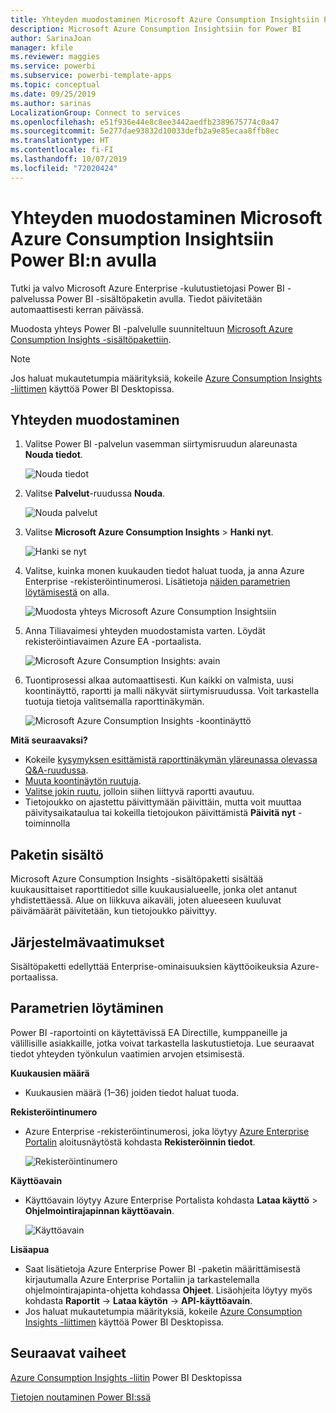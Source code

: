```yaml
---
title: Yhteyden muodostaminen Microsoft Azure Consumption Insightsiin Power BI:n avulla
description: Microsoft Azure Consumption Insightsiin for Power BI
author: SarinaJoan
manager: kfile
ms.reviewer: maggies
ms.service: powerbi
ms.subservice: powerbi-template-apps
ms.topic: conceptual
ms.date: 09/25/2019
ms.author: sarinas
LocalizationGroup: Connect to services
ms.openlocfilehash: e51f936e44e8c8ee3442aedfb2389675774c0a47
ms.sourcegitcommit: 5e277dae93832d10033defb2a9e85ecaa8ffb8ec
ms.translationtype: HT
ms.contentlocale: fi-FI
ms.lasthandoff: 10/07/2019
ms.locfileid: "72020424"
---
```

# <a name="connect-to-microsoft-azure-consumption-insights-with-power-bi"></a>Yhteyden muodostaminen Microsoft Azure Consumption Insightsiin Power BI:n avulla
Tutki ja valvo Microsoft Azure Enterprise -kulutustietojasi Power BI -palvelussa Power BI -sisältöpaketin avulla. Tiedot päivitetään automaattisesti kerran päivässä.

Muodosta yhteys Power BI -palvelulle suunniteltuun [Microsoft Azure Consumption Insights -sisältöpakettiin](https://app.powerbi.com/getdata/services/azureconsumption).

> [!NOTE]
> Jos haluat mukautetumpia määrityksiä, kokeile [Azure Consumption Insights -liittimen](desktop-connect-azure-consumption-insights.md) käyttöä Power BI Desktopissa.

## <a name="how-to-connect"></a>Yhteyden muodostaminen
1. Valitse Power BI -palvelun vasemman siirtymisruudun alareunasta **Nouda tiedot**.
   
    ![Nouda tiedot](media/service-connect-to-azure-consumption-insights/getdata.png)
2. Valitse **Palvelut**-ruudussa **Nouda**.
   
   ![Nouda palvelut](media/service-connect-to-azure-consumption-insights/services.png)
3. Valitse **Microsoft Azure Consumption Insights** \> **Hanki nyt**. 
   
   ![Hanki se nyt](media/service-connect-to-azure-consumption-insights/mazureconsumption.png)
4. Valitse, kuinka monen kuukauden tiedot haluat tuoda, ja anna Azure Enterprise -rekisteröintinumerosi. Lisätietoja [näiden parametrien löytämisestä](#FindingParams) on alla.
   
    ![Muodosta yhteys Microsoft Azure Consumption Insightsiin](media/service-connect-to-azure-consumption-insights/azureconsumptionparams.png)
5. Anna Tiliavaimesi yhteyden muodostamista varten. Löydät rekisteröintiavaimen Azure EA -portaalista. 
   
    ![Microsoft Azure Consumption Insights: avain](media/service-connect-to-azure-consumption-insights/msazureconsumptioncreds.png)
6. Tuontiprosessi alkaa automaattisesti. Kun kaikki on valmista, uusi koontinäyttö, raportti ja malli näkyvät siirtymisruudussa. Voit tarkastella tuotuja tietoja valitsemalla raporttinäkymän.
   
   ![Microsoft Azure Consumption Insights -koontinäyttö](media/service-connect-to-azure-consumption-insights/msazureconsumptiondashboard.png)

**Mitä seuraavaksi?**

* Kokeile [kysymyksen esittämistä raporttinäkymän yläreunassa olevassa Q&A-ruudussa](consumer/end-user-q-and-a.md).
* [Muuta koontinäytön ruutuja](service-dashboard-edit-tile.md).
* [Valitse jokin ruutu](consumer/end-user-tiles.md), jolloin siihen liittyvä raportti avautuu.
* Tietojoukko on ajastettu päivittymään päivittäin, mutta voit muuttaa päivitysaikataulua tai kokeilla tietojoukon päivittämistä **Päivitä nyt** -toiminnolla

## <a name="whats-included"></a>Paketin sisältö
Microsoft Azure Consumption Insights -sisältöpaketti sisältää kuukausittaiset raporttitiedot sille kuukausialueelle, jonka olet antanut yhdistettäessä. Alue on liikkuva aikaväli, joten alueeseen kuuluvat päivämäärät päivitetään, kun tietojoukko päivittyy.

## <a name="system-requirements"></a>Järjestelmävaatimukset
Sisältöpaketti edellyttää Enterprise-ominaisuuksien käyttöoikeuksia Azure-portaalissa. 

<a name="FindingParams"></a>

## <a name="finding-parameters"></a>Parametrien löytäminen
Power BI -raportointi on käytettävissä EA Directille, kumppaneille ja välillisille asiakkaille, jotka voivat tarkastella laskutustietoja. Lue seuraavat tiedot yhteyden työnkulun vaatimien arvojen etsimisestä.

**Kuukausien määrä**

* Kuukausien määrä (1–36) joiden tiedot haluat tuoda.

**Rekisteröintinumero**

* Azure Enterprise -rekisteröintinumerosi, joka löytyy [Azure Enterprise Portalin](https://ea.azure.com/) aloitusnäytöstä kohdasta **Rekisteröinnin tiedot**.
  
    ![Rekisteröintinumero](media/service-connect-to-azure-consumption-insights/params2.png)

**Käyttöavain**

* Käyttöavain löytyy Azure Enterprise Portalista kohdasta **Lataa käyttö** > **Ohjelmointirajapinnan käyttöavain**.
  
    ![Käyttöavain](media/service-connect-to-azure-consumption-insights/creds2.png)

**Lisäapua**

* Saat lisätietoja Azure Enterprise Power BI -paketin määrittämisestä kirjautumalla Azure Enterprise Portaliin ja tarkastelemalla ohjelmointirajapinta-ohjetta kohdassa **Ohjeet**. Lisäohjeita löytyy myös kohdasta **Raportit** -> **Lataa käytön** -> **API-käyttöavain**.
* Jos haluat mukautetumpia määrityksiä, kokeile [Azure Consumption Insights -liittimen](desktop-connect-azure-consumption-insights.md) käyttöä Power BI Desktopissa.

## <a name="next-steps"></a>Seuraavat vaiheet

[Azure Consumption Insights -liitin](desktop-connect-azure-consumption-insights.md) Power BI Desktopissa

[Tietojen noutaminen Power BI:ssä](service-get-data.md)


